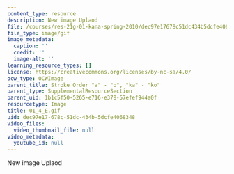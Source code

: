 ```yaml
---
content_type: resource
description: New image Uplaod
file: /courses/res-21g-01-kana-spring-2010/dec97e17678c51dc434b5dcfe4068348_01_4_E.gif
file_type: image/gif
image_metadata:
  caption: ''
  credit: ''
  image-alt: ''
learning_resource_types: []
license: https://creativecommons.org/licenses/by-nc-sa/4.0/
ocw_type: OCWImage
parent_title: Stroke Order "a" - "o", "ka" - "ko"
parent_type: SupplementalResourceSection
parent_uid: 1b1c5f50-5265-e716-e378-57efef944a0f
resourcetype: Image
title: 01_4_E.gif
uid: dec97e17-678c-51dc-434b-5dcfe4068348
video_files:
  video_thumbnail_file: null
video_metadata:
  youtube_id: null
---
```

New image Uplaod